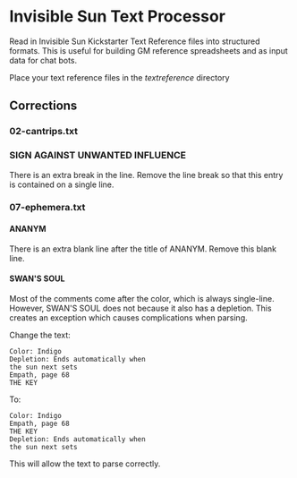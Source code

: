 # Invisible Sun Text Processor

Read in Invisible Sun Kickstarter Text Reference files into structured formats.  This is useful for building
GM reference spreadsheets and as input data for chat bots.

Place your text reference files in the _textreference_ directory

## Corrections

### 02-cantrips.txt
### SIGN AGAINST UNWANTED INFLUENCE
There is an extra break in the line.  Remove the line break so that this entry is contained on a single line.

### 07-ephemera.txt
#### ANANYM
There is an extra blank line after the title of ANANYM.  Remove this blank line.

#### SWAN'S SOUL
Most of the comments come after the color, which is always single-line. However, SWAN'S SOUL does not because it 
also has a depletion.  This creates an exception which causes complications when parsing.

Change the text:

    Color: Indigo
    Depletion: Ends automatically when
    the sun next sets
    Empath, page 68
    THE KEY

To:

    Color: Indigo
    Empath, page 68
    THE KEY
    Depletion: Ends automatically when
    the sun next sets

This will allow the text to parse correctly.